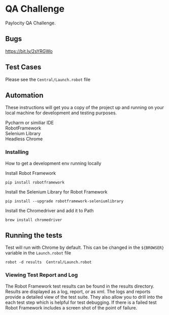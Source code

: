 # QA Challenge

Paylocity QA Challenge.  


## Bugs

https://bit.ly/2sYRGWo

## Test Cases

Please see the `Central/Launch.robot` file


## Automation

These instructions will get you a copy of the project up and running on your local machine for development and testing purposes.

Pycharm or similiar IDE<br>
RobotFramework<br>
Selenium Library<br>
Headless Chrome<br>


### Installing

How to get a development env running locally

Install Robot Framework

```
pip install robotframework
```

Install the Selenium Library for Robot Framework

```
pip install --upgrade robotframework-seleniumlibrary
```


Install the Chromedriver and add it to Path

```
brew install chromedriver
```


## Running the tests

Test will run with Chrome by default. This can be changed in the `${BROWSER}` variable in the  `Launch.robot` file

```
robot -d results  Central/Launch.robot
```
### Viewing Test Report and Log

The Robot Framework test results can be found in the results directory.  Results are displayed as a log, report, or as xml. The logs and reports provide a detailed view of the test suite. They also allow you to drill into the each test step which is helpful for test debugging. If there is a failed test Robot Framework includes a screen shot of the point of failure.




